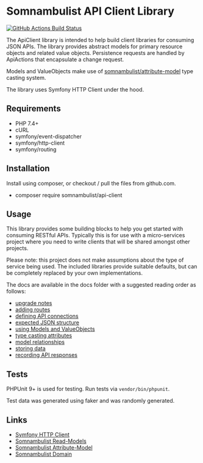 # Somnambulist API Client Library

[![GitHub Actions Build Status](https://github.com/somnambulist-tech/api-client/workflows/tests/badge.svg)](https://github.com/somnambulist-tech/api-client/actions?query=workflow%3Atests)

The ApiClient library is intended to help build client libraries for consuming JSON APIs.
The library provides abstract models for primary resource objects and related value objects.
Persistence requests are handled by ApiActions that encapsulate a change request.

Models and ValueObjects make use of [somnambulist/attribute-model](https://github.com/somnambulist-tech/attribute-model) type casting system.

The library uses Symfony HTTP Client under the hood.

## Requirements

 * PHP 7.4+
 * cURL
 * symfony/event-dispatcher
 * symfony/http-client
 * symfony/routing

## Installation

Install using composer, or checkout / pull the files from github.com.

 * composer require somnambulist/api-client

## Usage

This library provides some building blocks to help you get started with consuming RESTful
APIs. Typically this is for use with a micro-services project where you need to write
clients that will be shared amongst other projects.

Please note: this project does not make assumptions about the type of service being used.
The included libraries provide suitable defaults, but can be completely replaced by your
own implementations.

The docs are available in the docs folder with a suggested reading order as follows:

 * [upgrade notes](docs/upgrading_from_1.X_to_2.0.md)
 * [adding routes](docs/routing.md)
 * [defining API connections](docs/connections.md)
 * [expected JSON structure](docs/json_format.md)
 * [using Models and ValueObjects](docs/models.md)
 * [type casting attributes](docs/type_casting.md)
 * [model relationships](docs/model_relationships.md)
 * [storing data](docs/persistence.md)
 * [recording API responses](docs/recording.md)

## Tests

PHPUnit 9+ is used for testing. Run tests via `vendor/bin/phpunit`.

Test data was generated using faker and was randomly generated.

## Links

 * [Symfony HTTP Client](https://symfony.com/doc/current/components/http_client.html)
 * [Somnambulist Read-Models](https://github.com/somnambulist-tech/read-models)
 * [Somnambulist Attribute-Model](https://github.com/somnambulist-tech/attribute-model)
 * [Somnambulist Domain](https://github.com/somnambulist-tech/domain)
